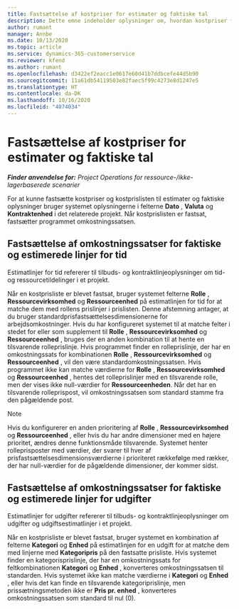 ```yaml
---
title: Fastsættelse af kostpriser for estimater og faktiske tal
description: Dette emne indeholder oplysninger om, hvordan kostpriser for estimater og faktiske oplysninger fastsættes.
author: rumant
manager: Annbe
ms.date: 10/13/2020
ms.topic: article
ms.service: dynamics-365-customerservice
ms.reviewer: kfend
ms.author: rumant
ms.openlocfilehash: d3422ef2eacc1e0617e60d41b7ddbcefe44d5b90
ms.sourcegitcommit: 11a61db54119503e82faec5f99c4273e8d1247e5
ms.translationtype: HT
ms.contentlocale: da-DK
ms.lasthandoff: 10/16/2020
ms.locfileid: "4074034"
---
```

# <a name="resolving-cost-prices-for-estimates-and-actuals"></a>Fastsættelse af kostpriser for estimater og faktiske tal

_**Finder anvendelse for:** Project Operations for ressource-/ikke-lagerbaserede scenarier_

For at kunne fastsætte kostpriser og kostprislisten til estimater og faktiske oplysninger bruger systemet oplysningerne i felterne **Dato** , **Valuta** og **Kontraktenhed** i det relaterede projekt. Når kostprislisten er fastsat, fastsætter programmet omkostningssatsen.

## <a name="resolving-cost-rates-on-actual-and-estimate-lines-for-time"></a>Fastsættelse af omkostningssatser for faktiske og estimerede linjer for tid

Estimatlinjer for tid refererer til tilbuds- og kontraktlinjeoplysninger om tid- og ressourcetildelinger i et projekt.

Når en kostprisliste er blevet fastsat, bruger systemet felterne **Rolle** , **Ressourcevirksomhed** og **Ressourceenhed** på estimatlinjen for tid for at matche dem med rollens prislinjer i prislisten. Denne afstemning antager, at du bruger standardprisfastsættelsesdimensionerne for arbejdsomkostninger. Hvis du har konfigureret systemet til at matche felter i stedet for eller som supplement til **Rolle** , **Ressourcevirksomhed** og **Ressourceenhed** , bruges der en anden kombination til at hente en tilsvarende rolleprislinje. Hvis programmet finder en rolleprislinje, der har en omkostningssats for kombinationen **Rolle** , **Ressourcevirksomhed** og **Ressourceenhed** , vil den være standardomkostningssatsen. Hvis programmet ikke kan matche værdierne for **Rolle** , **Ressourcevirksomhed** og **Ressourceenhed** , hentes det rolleprislinjer med en tilsvarende rolle, men der vises ikke null-værdier for **Ressourceenheden**. Når det har en tilsvarende rolleprispost, vil omkostningssatsen som standard stamme fra den pågældende post. 

> [!NOTE]
> Hvis du konfigurerer en anden prioritering af **Rolle** , **Ressourcevirksomhed** og **Ressourceenhed** , eller hvis du har andre dimensioner med en højere prioritet, ændres denne funktionsmåde tilsvarende. Systemet henter rolleprisposter med værdier, der svarer til hver af prisfastsættelsesdimensionsværdierne i prioriteret rækkefølge med rækker, der har null-værdier for de pågældende dimensioner, der kommer sidst.

## <a name="resolving-cost-rates-on-actual-and-estimate-lines-for-expense"></a>Fastsættelse af omkostningssatser for faktiske og estimerede linjer for udgifter

Estimatlinjer for udgifter refererer til tilbuds- og kontraktlinjeoplysninger om udgifter og udgiftsestimatlinjer i et projekt.

Når en kostprisliste er blevet fastsat, bruger systemet en kombination af felterne **Kategori** og **Enhed** på estimatlinjen for en udgift for at matche dem med linjerne med **Kategoripris** på den fastsatte prisliste. Hvis systemet finder en kategorisprislinje, der har en omkostningssats for feltkombinationen **Kategori** og **Enhed** , konverteres omkostningssatsen til standarden. Hvis systemet ikke kan matche værdierne i **Kategori** og **Enhed** , eller hvis det kan finde en tilsvarende kategoriprislinje, men prissætningsmetoden ikke er **Pris pr. enhed** , konverteres omkostningssatsen som standard til nul (0).
